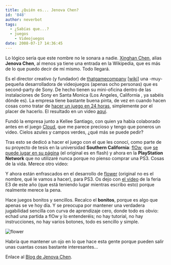 ```yaml
---
title: ¿Quién es... Jenova Chen?
id: '848'
author: neverbot
tags:
  - ¿Sabías que...?
  - juegos
    - Videojuegos
date: 2008-07-17 14:36:45
---
```


Lo lógico sería que este nombre no le sonara a nadie. [Xinghan Chen](http://en.wikipedia.org/wiki/Jenova_Chen), alias **Jenova Chen**, al menos ya tiene una entrada en la Wikipedia, que es más de lo que puedo decir de mí mismo. Todo llegará.

Es el director creativo (y fundador) de [thatgamecompany](http://www.thatgamecompany.com/) \[[wiki](http://en.wikipedia.org/wiki/Thatgamecompany)\] una -muy- pequeña desarrolladora de videojuegos (apenas ocho personas) que es second-party de Sony. De hecho tienen su mini-oficina dentro de las instalaciones de Sony en Santa Monica (Los Angeles, California , ya sabéis dónde es). La empresa tiene bastante buena pinta, de vez en cuando hacen cosas como tratar de [hacer un juego en 24 horas](http://www.ps3news.com/forums/playstation-3-chat/thatgamecompany-s-devs-create-game-24-hours-95350.html), simplemente por el placer de hacerlo. El resultado en un video [aquí](http://forums.platformnation.com/index.php?showtopic=4713).

Fundó la empresa junto a Kellee Santiago, con quien ya había colaborado antes en el juego [Cloud](http://www.thatgamecompany.com/cloud.html), que me parece precioso y tengo que poneros un video. Cielos azules y campos verdes, ¿qué más se puede pedir?

Tras esto se dedicó a hacer el juego con el que les conocí, como parte de su proyecto de tesis en la universidad **Southern California**: [flOw](http://www.thatgamecompany.com/flow.html), que [se puede jugar en su página](http://intihuatani.usc.edu/cloud/flowing/) (el original es en flash) y ahora en la **PlayStation Network** que no utilizaré nunca porque no pienso comprar una PS3. Cosas de la vida. Merece otro video:

Y ahora están enfrascados en el desarrollo de [flower](http://www.thatgamecompany.com/flower.html) (original no es el nombre, qué le vamos a hacer), para PS3. Os dejo con [el video](http://www.gametrailers.com/player/25232.html?type=flv) de la feria E3 de este año (que está teniendo lugar mientras escribo esto) porque realmente merece la pena.

  

Hace juegos bonitos y sencillos. Recalco el **bonitos**, porque es algo que apenas se ve hoy día. Y se preocupa por mantener una verdadera jugabilidad sencilla con curva de aprendizaje cero, donde todo es obvio: echad una partida a flOw y lo entenderéis; no hay tutorial, no hay instrucciones, no hay varios botones, todo es sencillo y simple.

![flower](./flower_banner.jpg "flower")

Habría que mantener un ojo en lo que hace esta gente porque pueden salir unas cuantas cosas bastante interesantes...

Enlace al [Blog de Jenova Chen](http://interactive.usc.edu/members/jchen/).